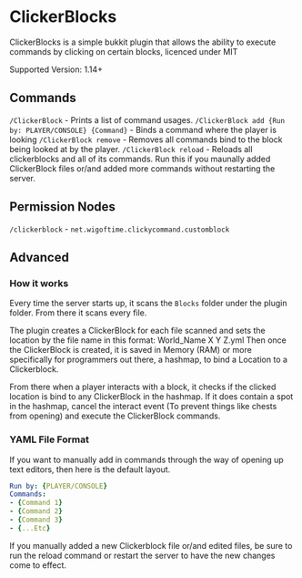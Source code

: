 # ClickerBlocks
ClickerBlocks is a simple bukkit plugin that allows the ability to execute commands by clicking on certain blocks, licenced under MIT

Supported Version: 1.14+
## Commands
`/ClickerBlock` - Prints a list of command usages.
`/ClickerBlock add {Run by: PLAYER/CONSOLE} {Command}` - Binds a command where the player is looking
`/ClickerBlock remove` -  Removes all commands bind to the block being looked at by the player.
`/ClickerBlock reload` - Reloads all clickerblocks and all of its commands. Run this if you maunally added ClickerBlock files or/and added more commands without restarting the server.

## Permission Nodes
`/clickerblock` - `net.wigoftime.clickycommand.customblock`

## Advanced
### How it works
Every time the server starts up, it scans the `Blocks` folder under the plugin folder. From there it scans every file.

The plugin creates a ClickerBlock for each file scanned and sets the location by the file name in this format: World_Name X Y Z.yml
Then once the ClickerBlock is created, it is saved in Memory (RAM) or more specifically for programmers out there, a hashmap, to bind a Location to a Clickerblock.

From there when a player interacts with a block, it checks if the clicked location is bind to any ClickerBlock in the hashmap. If it does contain a spot in the hashmap, cancel the interact event (To prevent things like chests from opening) and execute the ClickerBlock commands.

### YAML File Format
If you want to manually add in commands through the way of opening up text editors, then here is the default layout.

```yaml
Run by: {PLAYER/CONSOLE}
Commands:
- {Command 1}
- {Command 2}
- {Command 3}
- {...Etc}
```

If you manually added a new Clickerblock file or/and edited files, be sure to run the reload command or restart the server to have the new changes come to effect.
